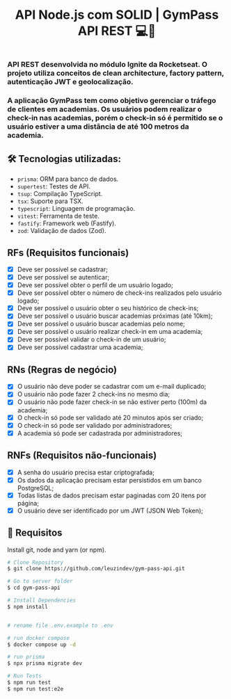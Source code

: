 
<h1 align="center">
  API Node.js com SOLID | GymPass API REST 💻🚀 
 <h1>

<h3>API REST desenvolvida no módulo Ignite da Rocketseat. O projeto utiliza conceitos de clean architecture, factory pattern, autenticação JWT e geolocalização.</h3>

<h3>A aplicação GymPass tem como objetivo gerenciar o tráfego de clientes em academias. Os usuários podem realizar o check-in nas academias, porém o check-in só é permitido se o usuário estiver a uma distância de até 100 metros da academia.</h3>

<h2 id="technologies"> 🛠 Tecnologias utilizadas: </h2>

  - `prisma`: ORM para banco de dados.
  - `supertest`: Testes de API.
  - `tsup`: Compilação TypeScript.
  - `tsx`: Suporte para TSX.
  - `typescript`: Linguagem de programação.
  - `vitest`: Ferramenta de teste.
  - `fastify`: Framework web (Fastify).
  - `zod`: Validação de dados (Zod).

## RFs (Requisitos funcionais)

- [x] Deve ser possível se cadastrar;
- [x] Deve ser possível se autenticar;
- [x] Deve ser possível obter o perfil de um usuário logado;
- [x] Deve ser possível obter o número de check-ins realizados pelo usuário logado;
- [x] Deve ser possível o usuário obter o seu histórico de check-ins;
- [x] Deve ser possível o usuário buscar academias próximas (até 10km);
- [x] Deve ser possível o usuário buscar academias pelo nome;
- [x] Deve ser possível o usuário realizar check-in em uma academia;
- [x] Deve ser possível validar o check-in de um usuário;
- [x] Deve ser possível cadastrar uma academia;

## RNs (Regras de negócio)

- [x] O usuário não deve poder se cadastrar com um e-mail duplicado;
- [x] O usuário não pode fazer 2 check-ins no mesmo dia;
- [x] O usuário não pode fazer check-in se não estiver perto (100m) da academia;
- [x] O check-in só pode ser validado até 20 minutos após ser criado;
- [x] O check-in só pode ser validado por administradores;
- [x] A academia só pode ser cadastrada por administradores;

## RNFs (Requisitos não-funcionais)

- [x] A senha do usuário precisa estar criptografada;
- [x] Os dados da aplicação precisam estar persistidos em um banco PostgreSQL;
- [x] Todas listas de dados precisam estar paginadas com 20 itens por página;
- [x] O usuário deve ser identificado por um JWT (JSON Web Token);

<h2 id="usage" > 👷 Requisitos </h2>

Install git, node and yarn (or npm).

```bash
# Clone Repository
$ git clone https://github.com/leuzindev/gym-pass-api.git

# Go to server folder
$ cd gym-pass-api

# Install Dependencies
$ npm install


# rename file .env.example to .env

# run docker compose
$ docker compose up -d

# run prisma
$ npx prisma migrate dev

# Run Tests
$ npm run test
$ npm run test:e2e
```
